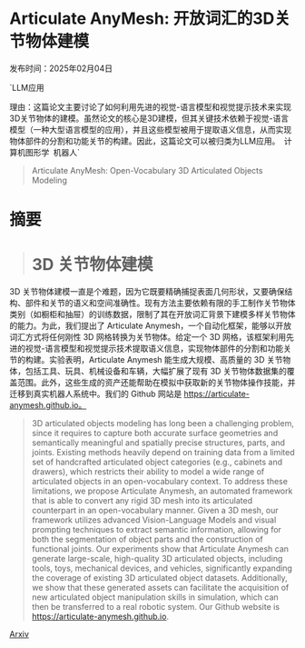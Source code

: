 # Articulate AnyMesh: 开放词汇的3D关节物体建模

发布时间：2025年02月04日

`LLM应用

理由：这篇论文主要讨论了如何利用先进的视觉-语言模型和视觉提示技术来实现3D关节物体的建模。虽然论文的核心是3D建模，但其关键技术依赖于视觉-语言模型（一种大型语言模型的应用），并且这些模型被用于提取语义信息，从而实现物体部件的分割和功能关节的构建。因此，这篇论文可以被归类为LLM应用。` `计算机图形学` `机器人`

> Articulate AnyMesh: Open-Vocabulary 3D Articulated Objects Modeling

# 摘要

> # 3D 关节物体建模
3D 关节物体建模一直是个难题，因为它既要精确捕捉表面几何形状，又要确保结构、部件和关节的语义和空间准确性。现有方法主要依赖有限的手工制作关节物体类别（如橱柜和抽屉）的训练数据，限制了其在开放词汇背景下建模多样关节物体的能力。为此，我们提出了 Articulate Anymesh，一个自动化框架，能够以开放词汇方式将任何刚性 3D 网格转换为关节物体。给定一个 3D 网格，该框架利用先进的视觉-语言模型和视觉提示技术提取语义信息，实现物体部件的分割和功能关节的构建。实验表明，Articulate Anymesh 能生成大规模、高质量的 3D 关节物体，包括工具、玩具、机械设备和车辆，大幅扩展了现有 3D 关节物体数据集的覆盖范围。此外，这些生成的资产还能帮助在模拟中获取新的关节物体操作技能，并迁移到真实机器人系统中。我们的 Github 网站是 https://articulate-anymesh.github.io。

> 3D articulated objects modeling has long been a challenging problem, since it requires to capture both accurate surface geometries and semantically meaningful and spatially precise structures, parts, and joints. Existing methods heavily depend on training data from a limited set of handcrafted articulated object categories (e.g., cabinets and drawers), which restricts their ability to model a wide range of articulated objects in an open-vocabulary context. To address these limitations, we propose Articulate Anymesh, an automated framework that is able to convert any rigid 3D mesh into its articulated counterpart in an open-vocabulary manner. Given a 3D mesh, our framework utilizes advanced Vision-Language Models and visual prompting techniques to extract semantic information, allowing for both the segmentation of object parts and the construction of functional joints. Our experiments show that Articulate Anymesh can generate large-scale, high-quality 3D articulated objects, including tools, toys, mechanical devices, and vehicles, significantly expanding the coverage of existing 3D articulated object datasets. Additionally, we show that these generated assets can facilitate the acquisition of new articulated object manipulation skills in simulation, which can then be transferred to a real robotic system. Our Github website is https://articulate-anymesh.github.io.

[Arxiv](https://arxiv.org/abs/2502.02590)